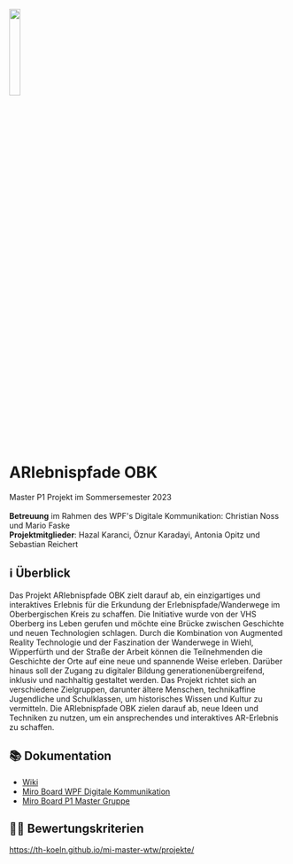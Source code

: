 <p align="left">
<img src="https://www.th-koeln.de/img/logo.svg" width="20%">
</p>

# ARIebnispfade OBK
Master P1 Projekt im Sommersemester 2023 <br>
<br>
<b>Betreuung</b> im Rahmen des WPF's Digitale Kommunikation: Christian Noss und Mario Faske<br>
<b>Projektmitglieder</b>: Hazal Karanci, Öznur Karadayi, Antonia Opitz und Sebastian Reichert

## :information_source: Überblick

Das Projekt ARIebnispfade OBK zielt darauf ab, ein einzigartiges und interaktives Erlebnis für die Erkundung der Erlebnispfade/Wanderwege im Oberbergischen Kreis zu schaffen. Die Initiative wurde von der VHS Oberberg ins Leben gerufen und möchte eine Brücke zwischen Geschichte und neuen Technologien schlagen. Durch die Kombination von Augmented Reality Technologie und der Faszination der Wanderwege in Wiehl, Wipperfürth und der Straße der Arbeit können die Teilnehmenden die Geschichte der Orte auf eine neue und spannende Weise erleben. Darüber hinaus soll der Zugang zu digitaler Bildung generationenübergreifend, inklusiv und nachhaltig gestaltet werden. Das Projekt richtet sich an verschiedene Zielgruppen, darunter ältere Menschen, technikaffine Jugendliche und Schulklassen, um historisches Wissen und Kultur zu vermitteln. Die ARIebnispfade OBK zielen darauf ab, neue Ideen und Techniken zu nutzen, um ein ansprechendes und interaktives AR-Erlebnis zu schaffen. 

## :books: Dokumentation
+ [Wiki](https://github.com/antoniaopitz/ARIebnispfadeOBK/wiki)
+ [Miro Board WPF Digitale Kommunikation](https://miro.com/app/board/uXjVPkPqAso=/?share_link_id=643985862096/)
+ [Miro Board P1 Master Gruppe](https://miro.com/app/board/uXjVMUIrZjc=/?share_link_id=612182591342)

## :man_technologist: Bewertungskriterien
https://th-koeln.github.io/mi-master-wtw/projekte/ 
